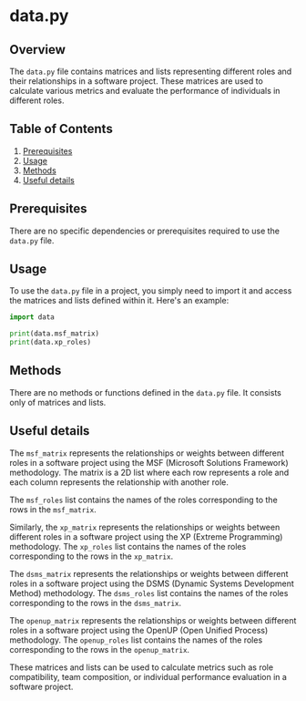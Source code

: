 # data.py

## Overview
The `data.py` file contains matrices and lists representing different roles and their relationships in a software project. These matrices are used to calculate various metrics and evaluate the performance of individuals in different roles.

## Table of Contents
1. [Prerequisites](#prerequisites)
2. [Usage](#usage)
3. [Methods](#methods)
4. [Useful details](#properties)

## Prerequisites
There are no specific dependencies or prerequisites required to use the `data.py` file.

## Usage
To use the `data.py` file in a project, you simply need to import it and access the matrices and lists defined within it. Here's an example:

```python
import data

print(data.msf_matrix)
print(data.xp_roles)
```

## Methods
There are no methods or functions defined in the `data.py` file. It consists only of matrices and lists.

## Useful details
The `msf_matrix` represents the relationships or weights between different roles in a software project using the MSF (Microsoft Solutions Framework) methodology. The matrix is a 2D list where each row represents a role and each column represents the relationship with another role.

The `msf_roles` list contains the names of the roles corresponding to the rows in the `msf_matrix`.

Similarly, the `xp_matrix` represents the relationships or weights between different roles in a software project using the XP (Extreme Programming) methodology. The `xp_roles` list contains the names of the roles corresponding to the rows in the `xp_matrix`.

The `dsms_matrix` represents the relationships or weights between different roles in a software project using the DSMS (Dynamic Systems Development Method) methodology. The `dsms_roles` list contains the names of the roles corresponding to the rows in the `dsms_matrix`.

The `openup_matrix` represents the relationships or weights between different roles in a software project using the OpenUP (Open Unified Process) methodology. The `openup_roles` list contains the names of the roles corresponding to the rows in the `openup_matrix`.

These matrices and lists can be used to calculate metrics such as role compatibility, team composition, or individual performance evaluation in a software project.